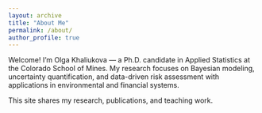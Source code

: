 ```yaml
---
layout: archive
title: "About Me"
permalink: /about/
author_profile: true
---
```


Welcome! I’m Olga Khaliukova — a Ph.D. candidate in Applied Statistics at the Colorado School of Mines.
My research focuses on Bayesian modeling, uncertainty quantification, and data-driven risk assessment
with applications in environmental and financial systems.



This site shares my research, publications, and teaching work.
